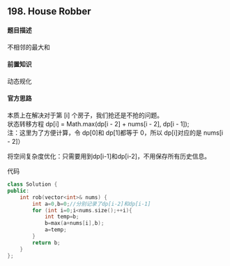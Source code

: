 ## 198. House Robber
#### 题目描述
不相邻的最大和  

#### 前置知识 
动态规化  

#### 官方思路
本质上在解决对于第 [i] 个房子，我们抢还是不抢的问题。  
状态转移方程 dp[i] = Math.max(dp[i - 2] + nums[i - 2], dp[i - 1]);  
注：这里为了方便计算，令 dp[0]和 dp[1]都等于 0，所以 dp[i]对应的是 nums[i - 2]）  

将空间复杂度优化：只需要用到dp[i-1]和dp[i-2]，不用保存所有历史信息。  

代码  
```cpp
class Solution {
public:
    int rob(vector<int>& nums) {
        int a=0,b=0;//分别记录了dp[i-2]和dp[i-1]
        for (int i=0;i<nums.size();++i){
            int temp=b;
            b=max(a+nums[i],b);
            a=temp;
        }
        return b;
    }
};
```